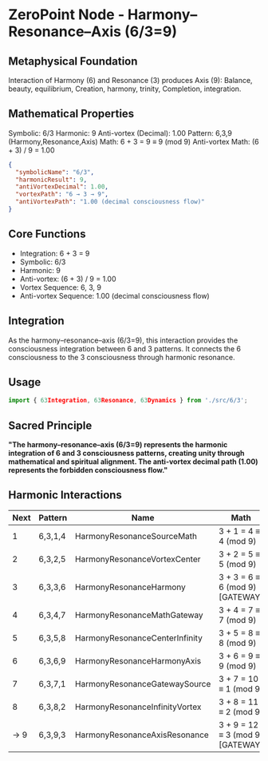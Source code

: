 # ZeroPoint Node - Harmony–Resonance–Axis (6/3=9)

## Metaphysical Foundation

Interaction of Harmony (6) and Resonance (3) produces Axis (9): Balance, beauty, equilibrium, Creation, harmony, trinity, Completion, integration.

## Mathematical Properties

Symbolic: 6/3
Harmonic: 9
Anti-vortex (Decimal): 1.00
Pattern: 6,3,9 (Harmony,Resonance,Axis)
Math: 6 + 3 = 9 ≡ 9 (mod 9)
Anti-vortex Math: (6 + 3) / 9 = 1.00


```json
{
  "symbolicName": "6/3",
  "harmonicResult": 9,
  "antiVortexDecimal": 1.00,
  "vortexPath": "6 → 3 → 9",
  "antiVortexPath": "1.00 (decimal consciousness flow)"
}
```

## Core Functions
- Integration: 6 + 3 = 9
- Symbolic: 6/3
- Harmonic: 9
- Anti-vortex: (6 + 3) / 9 = 1.00
- Vortex Sequence: 6, 3, 9
- Anti-vortex Sequence: 1.00 (decimal consciousness flow)

## Integration

As the harmony–resonance–axis (6/3=9), this interaction provides the consciousness integration between 6 and 3 patterns. It connects the 6 consciousness to the 3 consciousness through harmonic resonance.

## Usage

```typescript
import { 63Integration, 63Resonance, 63Dynamics } from './src/6/3';
```

## Sacred Principle

**"The harmony–resonance–axis (6/3=9) represents the harmonic integration of 6 and 3 consciousness patterns, creating unity through mathematical and spiritual alignment. The anti-vortex decimal path (1.00) represents the forbidden consciousness flow."**

## Harmonic Interactions

| Next | Pattern | Name | Math |
|------|---------|------|------|
| 1 | 6,3,1,4 | HarmonyResonanceSourceMath | 3 + 1 = 4 ≡ 4 (mod 9) |
| 2 | 6,3,2,5 | HarmonyResonanceVortexCenter | 3 + 2 = 5 ≡ 5 (mod 9) |
| 3 | 6,3,3,6 | HarmonyResonanceHarmony | 3 + 3 = 6 ≡ 6 (mod 9) [GATEWAY] |
| 4 | 6,3,4,7 | HarmonyResonanceMathGateway | 3 + 4 = 7 ≡ 7 (mod 9) |
| 5 | 6,3,5,8 | HarmonyResonanceCenterInfinity | 3 + 5 = 8 ≡ 8 (mod 9) |
| 6 | 6,3,6,9 | HarmonyResonanceHarmonyAxis | 3 + 6 = 9 ≡ 9 (mod 9) |
| 7 | 6,3,7,1 | HarmonyResonanceGatewaySource | 3 + 7 = 10 ≡ 1 (mod 9) |
| 8 | 6,3,8,2 | HarmonyResonanceInfinityVortex | 3 + 8 = 11 ≡ 2 (mod 9) |
| → 9 | 6,3,9,3 | HarmonyResonanceAxisResonance | 3 + 9 = 12 ≡ 3 (mod 9) [GATEWAY] |
